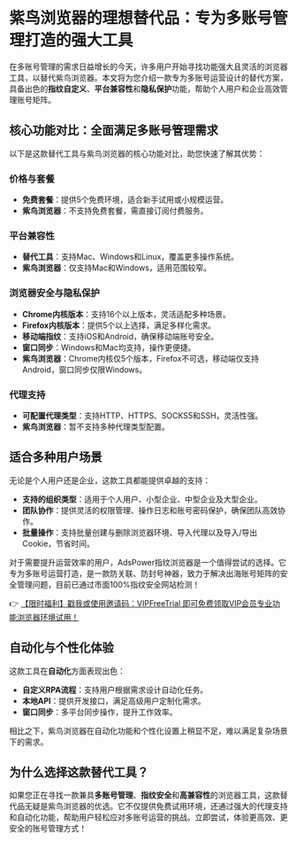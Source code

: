 # 紫鸟浏览器的理想替代品：专为多账号管理打造的强大工具

在多账号管理的需求日益增长的今天，许多用户开始寻找功能强大且灵活的浏览器工具，以替代紫鸟浏览器。本文将为您介绍一款专为多账号运营设计的替代方案，具备出色的**指纹自定义**、**平台兼容性**和**隐私保护**功能，帮助个人用户和企业高效管理账号矩阵。

## 核心功能对比：全面满足多账号管理需求

以下是这款替代工具与紫鸟浏览器的核心功能对比，助您快速了解其优势：

### 价格与套餐
- **免费套餐**：提供5个免费环境，适合新手试用或小规模运营。
- **紫鸟浏览器**：不支持免费套餐，需直接订阅付费服务。

### 平台兼容性
- **替代工具**：支持Mac、Windows和Linux，覆盖更多操作系统。
- **紫鸟浏览器**：仅支持Mac和Windows，适用范围较窄。

### 浏览器安全与隐私保护
- **Chrome内核版本**：支持16个以上版本，灵活适配多种场景。
- **Firefox内核版本**：提供5个以上选择，满足多样化需求。
- **移动端指纹**：支持iOS和Android，确保移动端账号安全。
- **窗口同步**：Windows和Mac均支持，操作更便捷。
- **紫鸟浏览器**：Chrome内核仅5个版本，Firefox不可选，移动端仅支持Android，窗口同步仅限Windows。

### 代理支持
- **可配置代理类型**：支持HTTP、HTTPS、SOCKS5和SSH，灵活性强。
- **紫鸟浏览器**：暂不支持多种代理类型配置。

## 适合多种用户场景

无论是个人用户还是企业，这款工具都能提供卓越的支持：
- **支持的组织类型**：适用于个人用户、小型企业、中型企业及大型企业。
- **团队协作**：提供灵活的权限管理、操作日志和账号密码保护，确保团队高效协作。
- **批量操作**：支持批量创建与删除浏览器环境、导入代理以及导入/导出Cookie，节省时间。

对于需要提升运营效率的用户，AdsPower指纹浏览器是一个值得尝试的选择。它专为多账号运营打造，是一款防关联、防封号神器，致力于解决出海账号矩阵的安全管理问题，目前已通过市面100%指纹安全网站检测！

👉 [【限时福利】戳我或使用邀请码：VIPFreeTrial 即可免费领取VIP会员专业功能浏览器环境试用！](https://bit.ly/adspower_free)

## 自动化与个性化体验

这款工具在**自动化**方面表现出色：
- **自定义RPA流程**：支持用户根据需求设计自动化任务。
- **本地API**：提供开发接口，满足高级用户定制化需求。
- **窗口同步**：多平台同步操作，提升工作效率。

相比之下，紫鸟浏览器在自动化功能和个性化设置上稍显不足，难以满足复杂场景下的需求。

## 为什么选择这款替代工具？

如果您正在寻找一款兼具**多账号管理**、**指纹安全**和**高兼容性**的浏览器工具，这款替代品无疑是紫鸟浏览器的优选。它不仅提供免费试用环境，还通过强大的代理支持和自动化功能，帮助用户轻松应对多账号运营的挑战。立即尝试，体验更高效、更安全的账号管理方式！